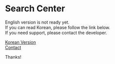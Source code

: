 # Search Center

English version is not ready yet.  
If you can read Korean, please follow the link below.  
If you need support, please contact the developer.  
  

[Korean Version](https://github.com/peterSupport/SearchCenterSupport/blob/master/readme15.md)  
[Contact](mailto:searchcenterapp@gmail.com)  

Thanks!
